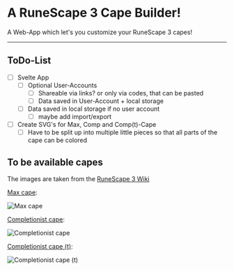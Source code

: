 # **A RuneScape 3 Cape Builder!**
A Web-App which let's you customize your RuneScape 3 capes!

---

## ToDo-List
- [ ] Svelte App
	- [ ] Optional User-Accounts
		- [ ] Shareable via links? or only via codes, that can be pasted
		- [ ] Data saved in User-Account + local storage
	- [ ] Data saved in local storage if no user account
		- [ ] maybe add import/export
- [ ] Create SVG's for Max, Comp and Comp(t)-Cape
	- [ ] Have to be split up into multiple little pieces so that all parts of the cape can be colored

## To be available capes

The images are taken from the [RuneScape 3 Wiki](https://runescape.wiki)

[Max cape](https://runescape.wiki/w/Max_cape):

![Max cape](https://runescape.wiki/images/thumb/Max_cape_equipped.png/119px-Max_cape_equipped.png?a9547)

[Completionist cape](https://runescape.wiki/w/Completionist_cape):

![Completionist cape](https://runescape.wiki/images/thumb/Completionist_cape_equipped.png/123px-Completionist_cape_equipped.png?d58bf)

[Completionist cape (t)](https://runescape.wiki/w/Completionist_cape_(t)):

![Completionist cape (t)](https://runescape.wiki/images/thumb/Completionist_cape_%28t%29_equipped.png/122px-Completionist_cape_%28t%29_equipped.png?9ac5f)
